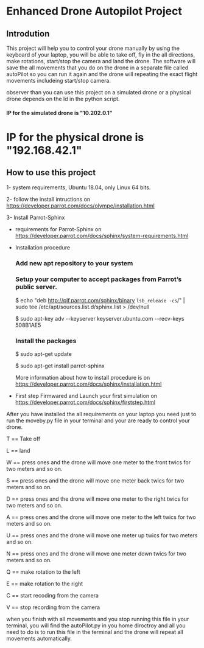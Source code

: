 
# Enhanced Drone Autopilot Project

## Introdution 
This project will help you to control your drone manually by using the keyboard of your laptop, 
you will be able to take off, fly in the all directions, make rotations, start/stop the camera and land the drone. 
The software will save the all movements that you do on the drone in a separate file called autoPilot so you can run it again
and the drone will repeating the exact flight movements includeing start/stop camera.   

observer than you can use this project on a simulated drone or a physical drone depends on the Id in the python script.   
#### IP for the simulated drone is "10.202.0.1"   
# IP for the physical drone is "192.168.42.1"   


## How to use this project

1- system requirements, Ubuntu 18.04, only Linux 64 bits.   

2- follow the install intructions on https://developer.parrot.com/docs/olympe/installation.html   

3- Install Parrot-Sphinx   

- requirements for Parrot-Sphinx on https://developer.parrot.com/docs/sphinx/system-requirements.html   
   
- Installation procedure   

  ### Add new apt repository to your system   

  ### Setup your computer to accept packages from Parrot’s public server.   
  
  $ echo "deb http://plf.parrot.com/sphinx/binary `lsb_release -cs`/" | sudo tee /etc/apt/sources.list.d/sphinx.list > /dev/null    
  
  $ sudo apt-key adv --keyserver keyserver.ubuntu.com --recv-keys 508B1AE5   
  
  ### Install the packages   
  
  $ sudo apt-get update   
  
  $ sudo apt-get install parrot-sphinx    
  
  More information about how to install procedure is on https://developer.parrot.com/docs/sphinx/installation.html   
  
- First step Firmwared and Launch your first simulation on https://developer.parrot.com/docs/sphinx/firststep.html   

After you have installed the all requirements on your laptop you need just to run the moveby.py file in your terminal and your are ready 
to control your drone.   

T == Take off   

L == land   

W == press ones and the drone will move one meter to the front twics for two meters and so on.        

S == press ones and the drone will move one meter back twics for two meters and so on.       

D == press ones and the drone will move one meter to the right twics for two meters and so on.   

A == press ones and the drone will move one meter to the left twics for two meters and so on.     

U == press ones and the drone will move one meter up twics for two meters and so on.    

N == press ones and the drone will move one meter down twics for two meters and so on.    

Q == make rotation to the left    

E == make rotation to the right   

C == start recoding from the camera    

V == stop recording from the camera   

when you finish with all movements and you stop running this file in your terminal, you will find the autoPilot.py in you home diroctroy and all you need to do is to run this file in the terminal and the drone will repeat all movements automatically. 
